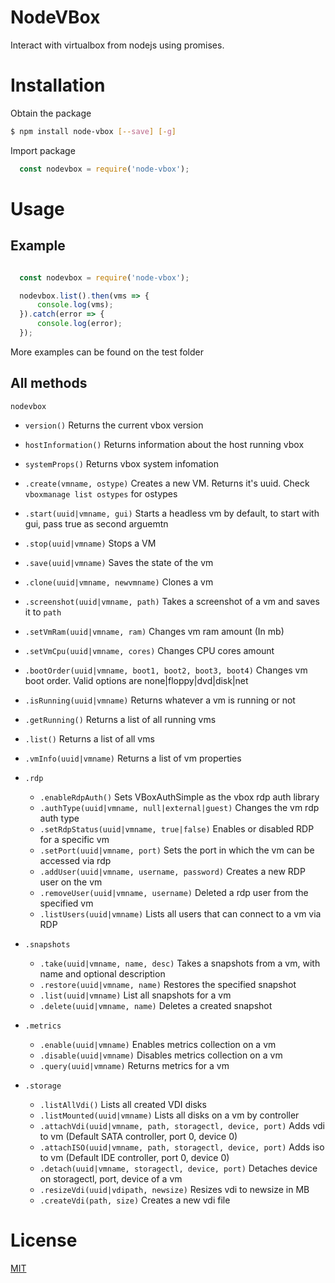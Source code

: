 # NodeVBox
Interact with virtualbox from nodejs using promises.

# Installation

Obtain the package

```bash
$ npm install node-vbox [--save] [-g]
```

Import package

```javascript
  const nodevbox = require('node-vbox');
```

# Usage

## Example

```javascript

  const nodevbox = require('node-vbox');

  nodevbox.list().then(vms => {
      console.log(vms);
  }).catch(error => {
      console.log(error);
  });

```

More examples can be found on the test folder

## All methods

`nodevbox`

- `version()` Returns the current vbox version
- `hostInformation()` Returns information about the host running vbox
- `systemProps()` Returns vbox system infomation


- `.create(vmname, ostype)` Creates a new VM. Returns it's uuid. Check `vboxmanage list ostypes` for ostypes

- `.start(uuid|vmname, gui)` Starts a headless vm by default, to start with gui, pass true as second arguemtn
- `.stop(uuid|vmname)` Stops a VM
- `.save(uuid|vmname)` Saves the state of the vm

- `.clone(uuid|vmname, newvmname)` Clones a vm
- `.screenshot(uuid|vmname, path)` Takes a screenshot of a vm and saves it to `path`

- `.setVmRam(uuid|vmname, ram)` Changes vm ram amount (In mb)
- `.setVmCpu(uuid|vmname, cores)` Changes CPU cores amount
- `.bootOrder(uuid|vmname, boot1, boot2, boot3, boot4)` Changes vm boot order. Valid options are none|floppy|dvd|disk|net

- `.isRunning(uuid|vmname)` Returns whatever a vm is running or not
- `.getRunning()` Returns a list of all running vms

- `.list()` Returns a list of all vms
- `.vmInfo(uuid|vmname)` Returns a list of vm properties

- `.rdp`
  - `.enableRdpAuth()` Sets VBoxAuthSimple as the vbox rdp auth library
  - `.authType(uuid|vmname, null|external|guest)` Changes the vm rdp auth type
  - `.setRdpStatus(uuid|vmname, true|false)` Enables or disabled RDP for a specific vm
  - `.setPort(uuid|vmname, port)` Sets the port in which the vm can be accessed via rdp
  - `.addUser(uuid|vmname, username, password)` Creates a new RDP user on the vm
  - `.removeUser(uuid|vmname, username)` Deleted a rdp user from the specified vm
  - `.listUsers(uuid|vmname)` Lists all users that can connect to a vm via RDP

- `.snapshots`
  - `.take(uuid|vmname, name, desc)` Takes a snapshots from a vm, with name and optional description
  - `.restore(uuid|vmname, name)` Restores the specified snapshot
  - `.list(uuid|vmname)` List all snapshots for a vm
  - `.delete(uuid|vmname, name)` Deletes a created snapshot

- `.metrics`
  - `.enable(uuid|vmname)` Enables metrics collection on a vm
  - `.disable(uuid|vmname)` Disables metrics collection on a vm
  - `.query(uuid|vmname)` Returns metrics for a vm

- `.storage`
  - `.listAllVdi()` Lists all created VDI disks
  - `.listMounted(uuid|vmname)` Lists all disks on a vm by controller
  - `.attachVdi(uuid|vmname, path, storagectl, device, port)` Adds vdi to vm (Default SATA controller, port 0, device 0)
  - `.attachISO(uuid|vmname, path, storagectl, device, port)` Adds iso to vm (Default IDE controller, port 0, device 0)
  - `.detach(uuid|vmname, storagectl, device, port)` Detaches device on storagectl, port, device of a vm
  - `.resizeVdi(uuid|vdipath, newsize)` Resizes vdi to newsize in MB
  - `.createVdi(path, size)` Creates a new vdi file


# License

[MIT](https://github.com/VBoxNode/NodeVBox/blob/master/LICENSE)

